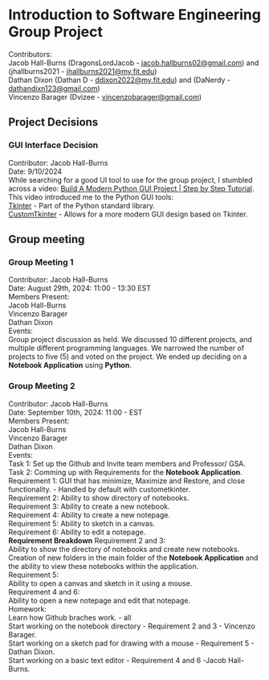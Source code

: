 # Introduction to Software Engineering Group Project
Contributors:<br/>
  Jacob Hall-Burns (DragonsLordJacob - jacob.hallburns02@gmail.com) and (jhallburns2021 - jhallburns2021@my.fit.edu)<br/>
  Dathan Dixon (Dathan D - ddixon2022@my.fit.edu) and (DaNerdy - dathandixn123@gmail.com)<br/>
  Vincenzo Barager (Dvizee - vincenzobarager@gmail.com)<br/>

## Project Decisions
  ### GUI Interface Decision
  Contributor: Jacob Hall-Burns<br/>
  Date: 9/10/2024<br/>
  While searching for a good UI tool to use for the group project, I stumbled across a video: [Build A Modern Python GUI Project | Step by Step Tutorial](https://www.youtube.com/watch?v=NI9LXzo0UY0).<br/>
  This video introduced me to the Python GUI tools:<br/>
	  [Tkinter](https://docs.python.org/3/library/tkinter.html) - Part of the Python standard library.<br/>
	  [CustomTkinter](https://customtkinter.tomschimansky.com/) - Allows for a more modern GUI design based on Tkinter.<br/>
## Group meeting
  ### Group Meeting 1
  Contributor: Jacob Hall-Burns<br/>
  Date: August 29th, 2024: 11:00 - 13:30 EST<br/>
  Members Present:<br/>
  Jacob Hall-Burns<br/>
  Vincenzo Barager<br/>
  Dathan Dixon<br/>
  Events:<br/>
  Group project discussion as held. We discussed 10 different projects, and multiple different programming languages. We narrowed the number of projects
  to five (5) and voted on the project. We ended up deciding on a **Notebook Application** using **Python**.<br/>
  ### Group Meeting 2
  Contributor: Jacob Hall-Burns<br/>
  Date: September 10th, 2024: 11:00 -  EST<br/>
  Members Present:<br/>
  Jacob Hall-Burns<br/>
  Vincenzo Barager<br/>
  Dathan Dixon<br/>
  Events:<br/>
  Task 1: Set up the Github and Invite team members and Professor/ GSA.<br/>
  Task 2: Comming up with Requirements for the **Notebook Application**.<br/>
  Requirement 1: GUI that has minimize, Maximize and Restore, and close functionality. - Handled by default with custometkinter.<br/>
  Requirement 2: Ability to show directory of notebooks.<br/>
  Requirement 3: Ability to create a new notebook.<br/>
  Requirement 4: Ability to create a new notepage.<br/>
  Requirement 5: Ability to sketch in a canvas.<br/>
  Requirement 6: Ability to edit a notepage.<br/>
  **Requirement Breakdown**
  Requirement 2 and 3:<br/>
  Ability to show the directory of notebooks and create new notebooks.<br/>
  Creation of new folders in the main folder of the **Notebook Application** and the ability to view these notebooks within the application.<br/>
  Requirement 5:<br/>
  Ability to open a canvas and sketch in it using a mouse.<br/>
  Requirement 4 and 6:<br/>
  Ability to open a new notepage and edit that notepage.<br/>
  Homework:<br/>
  Learn how Github braches work. - all<br/>
  Start working on the notebook directory - Requirement 2 and 3 - Vincenzo Barager.<br/>
  Start working on a sketch pad for drawing with a mouse - Requirement 5 - Dathan Dixon.<br/>
  Start working on a basic text editor - Requirement 4 and 6 -Jacob Hall-Burns.<br/>
